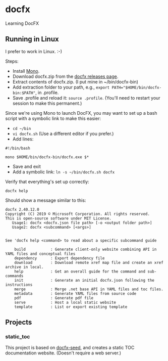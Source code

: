 # docfx

Learning DocFX

## Running in Linux

I prefer to work in Linux.  :-)

Steps:

* Install [Mono](https://www.mono-project.com/download/stable/).
* Download docfx.zip from the [docfx releases page](https://github.com/dotnet/docfx/releases).
* Extract contents of docfx.zip.  (I put mine in ~/bin/docfx-bin)
* Add extraction folder to your path, e.g., `export PATH="$HOME/bin/docfx-bin:$PATH"`, in .profile.
* Save .profile and reload it: `source .profile`.  (You'll need to restart your session to make this permanent.)

Since we're using Mono to launch DocFX, you may want to set up a bash script with a symbolic link to make this easier:

* `cd ~/bin`
* `vi docfx.sh`  (Use a different editor if you prefer.)
* Add lines:
```
#!/bin/bash

mono $HOME/bin/docfx-bin/docfx.exe $*
```
* Save and exit
* Add a symbolic link: `ln -s ~/bin/docfx.sh docfx`

Verify that everything's set up correctly:

```
docfx help
```

Should show a message similar to this:

```
docfx 2.40.12.0
Copyright (C) 2019 © Microsoft Corporation. All rights reserved.
This is open-source software under MIT License.
   Usage1: docfx <docfx.json file path> [-o <output folder path>]
   Usage2: docfx <subcommand> [<args>]


See 'docfx help <command> to read about a specific subcommand guide

    build           : Generate client-only website combining API in YAML files and conceptual files
    dependency      : Export dependency file
    download        : Download remote xref map file and create an xref archive in local.
    help            : Get an overall guide for the command and sub-commands
    init            : Generate an initial docfx.json following the instructions
    merge           : Merge .net base API in YAML files and toc files.
    metadata        : Generate YAML files from source code
    pdf             : Generate pdf file
    serve           : Host a local static website
    template        : List or export existing template
```

## Projects
### static_toc

This project is based on [docfx-seed](https://github.com/docascode/docfx-seed), and creates a static TOC documentation website.  (Doesn't require a web server.)
